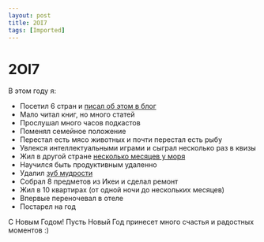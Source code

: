 ```yaml
---
layout: post
title: 2OI7
tags: [Imported]
---
```

# 2OI7

В этом году я:

- Посетил 6 стран и [писал об этом в блог](https://blog.alexeyev.me/travel/)
- Мало читал книг, но много статей
- Прослушал много часов подкастов
- Поменял семейное положение
- Перестал есть мясо животных и почти перестал есть рыбу
- Увлекся интеллектуальными играми и сыграл несколько раз в квизы
- Жил в другой стране [несколько месяцев у моря](https://blog.alexeyev.me/vietnam/)
- Научился быть продуктивным удаленно
- Удалил [зуб мудрости](https://blog.alexeyev.me/2017/08/tooth-nha-trang/)
- Собрал 8 предметов из Икеи и сделал ремонт
- Жил в 10 квартирах (от одной ночи до нескольких месяцев)
- Впервые переночевал в отеле
- Постарел на год

С Новым Годом! Пусть Новый Год принесет много счастья и радостных моментов :)